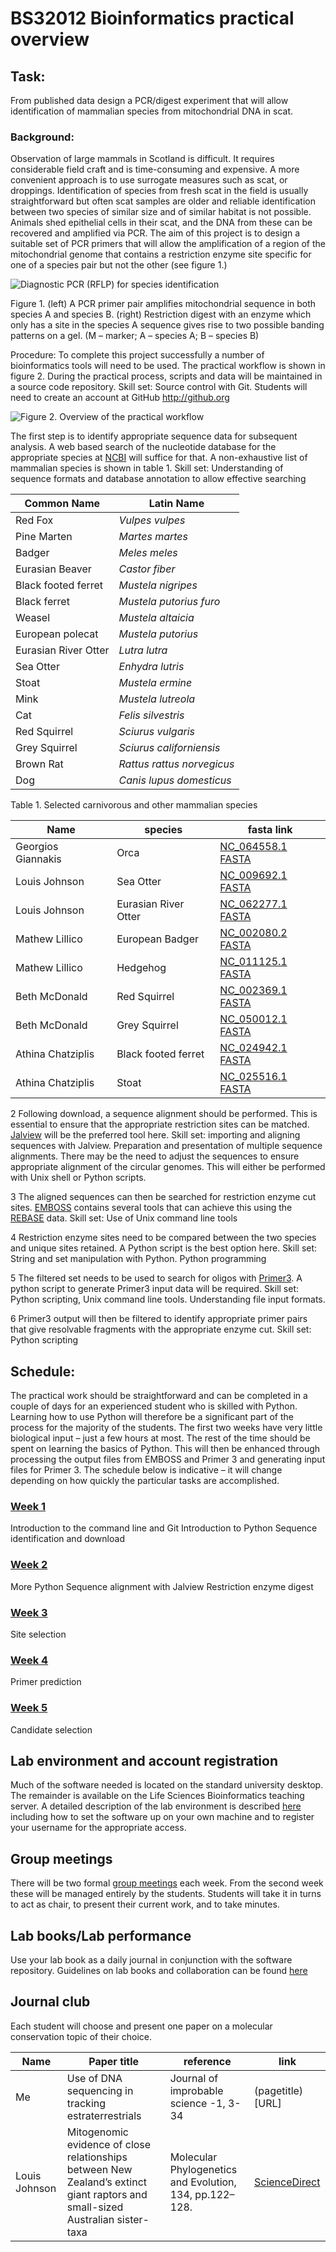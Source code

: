 # BS32012 Bioinformatics practical overview

## Task: 
From published data design a PCR/digest experiment that will allow identification of mammalian species from mitochondrial DNA in scat.

### Background:
Observation of large mammals in Scotland is difficult. It requires considerable field craft and is time-consuming and expensive. A more convenient approach is to use surrogate measures such as scat, or droppings. Identification of species from fresh scat in the field is usually straightforward but often scat samples are older and reliable identification between two species of similar size and of similar habitat is not possible.
Animals shed epithelial cells in their scat, and the DNA from these can be recovered and amplified via PCR. The aim of this project is to design a suitable set of PCR primers that will allow the amplification of a region of the mitochondrial genome that contains a restriction enzyme site specific for one of a species pair but not the other (see figure 1.)

![Diagnostic PCR (RFLP) for species identification](https://github.com/user-attachments/assets/77dedfed-1117-4f75-9e1a-34aafaf63393)


Figure 1. (left) A PCR primer pair amplifies mitochondrial sequence in both species A and species B. (right) Restriction digest with an enzyme which only has a site in the species A sequence gives rise to two possible banding patterns on a gel. (M – marker; A – species A; B – species B)

Procedure:
To complete this project successfully a number of bioinformatics tools will need to be used. The practical workflow is shown in figure 2. During the practical process, scripts and data will be maintained in a source code repository. Skill set: Source control with Git. Students will need to create an account at GitHub http://github.org

![Figure 2. Overview of the practical workflow](https://github.com/user-attachments/assets/e1dc73a2-d577-43da-9897-83f1b2a5c629)



The first step is to identify appropriate sequence data for subsequent analysis. A web based search of the nucleotide database for the appropriate species at [NCBI](http://www.ncbi.nlm.nih.gov/nuccore) will suffice for that. A non-exhaustive list of mammalian species is shown in table 1.  Skill set: Understanding of sequence formats and database annotation to allow effective searching


|Common Name|	Latin Name|
|---|---|
|Red Fox|*Vulpes vulpes*|
|Pine Marten|*Martes martes*|
|Badger|*Meles meles*|
|Eurasian Beaver|*Castor fiber*|
|Black footed ferret|*Mustela nigripes*|
|Black ferret|*Mustela putorius furo*|
|Weasel|*Mustela altaicia*|
|European polecat|*Mustela putorius*|
|Eurasian River Otter|*Lutra lutra*|
|Sea Otter|*Enhydra lutris*|
|Stoat|*Mustela ermine*|
|Mink|*Mustela lutreola*|
|Cat|*Felis silvestris*|
|Red Squirrel|*Sciurus vulgaris*|
|Grey Squirrel|*Sciurus californiensis*|
|Brown Rat|*Rattus rattus norvegicus*|
|Dog	| *Canis lupus domesticus*|

Table 1. Selected carnivorous and other mammalian species

|Name | species | fasta link |
| --- | --- | --- |
|Georgios Giannakis | Orca |[NC_064558.1](https://www.ncbi.nlm.nih.gov/nuccore/NC_064558.1?report=fasta) [FASTA](sequences/Orca.fasta)|
|Louis Johnson| Sea Otter |[NC_009692.1](https://www.ncbi.nlm.nih.gov/nuccore/NC_009692.1) [FASTA](https://www.ncbi.nlm.nih.gov/nuccore/NC_009692.1?report=fasta)
|Louis Johnson| Eurasian River Otter |[NC_062277.1](https://www.ncbi.nlm.nih.gov/nuccore/NC_062277.1) [FASTA](https://www.ncbi.nlm.nih.gov/nuccore/NC_062277.1?report=fasta)
|Mathew Lillico| European Badger | [NC_002080.2](https://www.ncbi.nlm.nih.gov/nuccore/NC_002080.2) [FASTA](https://www.ncbi.nlm.nih.gov/nuccore/NC_002080.2?report=fasta&log$=seqview) |
|Mathew Lillico| Hedgehog | [NC_011125.1](https://www.ncbi.nlm.nih.gov/nuccore/NC_011125.1) [FASTA](https://www.ncbi.nlm.nih.gov/nuccore/NC_011125.1?report=fasta&log$=seqview) |
|Beth McDonald| Red Squirrel | [NC_002369.1](https://www.ncbi.nlm.nih.gov/nuccore/NC_002369.1) [FASTA](https://www.ncbi.nlm.nih.gov/nuccore/NC_002369.1?report=fasta)
|Beth McDonald| Grey Squirrel | [NC_050012.1](https://www.ncbi.nlm.nih.gov/nuccore/NC_050012.1) [FASTA](https://www.ncbi.nlm.nih.gov/nuccore/NC_050012.1?report=fasta)
|Athina Chatziplis | Black footed ferret |[NC_024942.1](https://www.ncbi.nlm.nih.gov/nuccore/NC_024942.1) [FASTA](https://www.ncbi.nlm.nih.gov/nuccore/NC_024942.1?report=fasta)
|Athina Chatziplis | Stoat |[NC_025516.1](https://www.ncbi.nlm.nih.gov/nucleotide/NC_025516.1) [FASTA](https://www.ncbi.nlm.nih.gov/nuccore/NC_025516.1?report=fasta)


2 Following download, a sequence alignment should be performed. This is essential to ensure that the appropriate restriction sites can be matched. [Jalview](http://www.jalview.org) will be the preferred tool here. Skill set: importing and aligning sequences with Jalview. Preparation and presentation of multiple sequence alignments. There may be the need to adjust the sequences to ensure appropriate alignment of the circular genomes. This will either be performed with Unix shell or Python scripts.

3 The aligned sequences can then be searched for restriction enzyme cut sites. [EMBOSS](http://www.emboss.org) contains several tools that can achieve this using the [REBASE](http://www.rebase.org) data. Skill set: Use of Unix command line tools

4 Restriction enzyme sites need to be compared between the two species and unique sites retained. A Python script is the best option here. Skill set: String and set manipulation with Python. Python programming

5 The filtered set needs to be used to search for oligos with [Primer3](http://primer3.sourceforge.net/). A python script to generate Primer3 input data will be required. Skill set: Python scripting, Unix command line tools. Understanding file input formats.

6 Primer3 output will then be filtered to identify appropriate primer pairs that give resolvable fragments with the appropriate enzyme cut. Skill set: Python scripting

## Schedule:
The practical work should be straightforward and can be completed in a couple of days for an experienced student who is skilled with Python. Learning how to use Python will therefore be a significant part of the process for the majority of the students. The first two weeks have very little biological input – just a few hours at most. The rest of the time should be spent on learning the basics of Python. This will then be enhanced through processing the output files from EMBOSS and Primer 3 and generating input files for Primer 3.  The schedule below is indicative – it will change depending on how quickly the particular tasks are accomplished.

### [Week 1](week1.md) 
Introduction to the command line and Git 
Introduction to Python
Sequence identification and download

### [Week 2](week2.md)
More Python
Sequence alignment with Jalview
Restriction enzyme digest

### [Week 3](week3.md)
Site selection

### [Week 4](week4.md)
Primer prediction

### [Week 5](week5.md)
Candidate selection

## Lab environment and account registration
Much of the software needed is located on the standard university desktop. The remainder is available on the Life Sciences Bioinformatics teaching server. A detailed description of the lab environment is described [here](Software.md) including how to set the software up on your own machine and to register your username for the appropriate access.


## Group meetings
There will be two formal [group meetings](meetings.md) each week. From the second week these will be managed entirely by the students. Students will take it in turns to act as chair, to present their current work, and to take minutes. 

## Lab books/Lab performance
Use your lab book as a daily journal in conjunction with the software repository. Guidelines on lab books and collaboration can be found [here](lab.md)

## Journal club
Each student will choose and present one paper on a molecular conservation topic of their choice. 

| Name | Paper title | reference | link |
| ---- | --- | --- | --- | 
| Me | Use of DNA sequencing in tracking estraterrestrials | Journal of improbable science -1, 3-34 | (pagetitle)[URL] |
|Louis Johnson| Mitogenomic evidence of close relationships between New Zealand’s extinct giant raptors and small-sized Australian sister-taxa|Molecular Phylogenetics and Evolution, 134, pp.122–128.|[ScienceDirect](https://www.sciencedirect.com/science/article/pii/S1055790318306328?via%3Dihub#s0010)

‌
